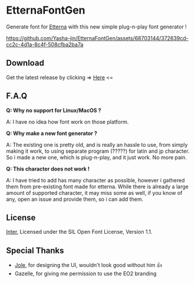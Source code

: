 # EtternaFontGen
Generate font for [Etterna](https://etternaonline.com/) with this new simple plug-n-play font generator !

https://github.com/Yasha-jin/EtternaFontGen/assets/68703144/372639cd-cc2c-4d1a-8c4f-508cfba2ba7a

## Download
Get the latest release by clicking => [Here](https://github.com/Yasha-jin/EtternaFontGen/releases/latest) <=

## F.A.Q
**Q: Why no support for Linux/MacOS ?**

A: I have no idea how font work on those platform.

**Q: Why make a new font generator ?**

A: The existing one is pretty old, and is really an hassle to use, from simply making it work, to using separate program (?????) for latin and jp character. So i made a new one, which is plug-n-play, and it just work. No more pain.

**Q: This character does not work !**

A: I have tried to add has many character as possible, however i gathered them from pre-existing font made for etterna. While there is already a large amount of supported character, it may miss some as well, if you know of any, open an issue and provide them, so i can add them.

## License
[Inter](https://fonts.google.com/specimen/Inter), Licensed under the SIL Open Font License, Version 1.1.

## Special Thanks
- [Jole](https://github.com/Jolomann), for designing the UI, wouldn't look good without him 👍
- Gazelle, for giving me permission to use the EO2 branding
